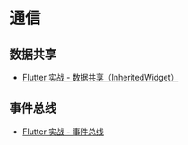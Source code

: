 # 通信

## 数据共享

- [Flutter 实战 - 数据共享（InheritedWidget）](https://book.flutterchina.club/chapter7/inherited_widget.html)

## 事件总线

- [Flutter 实战 - 事件总线](https://book.flutterchina.club/chapter8/eventbus.html)
